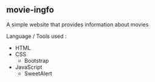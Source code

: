 ## movie-ingfo
A simple website that provides information about movies

Language / Tools used :
- HTML
- CSS
   - Bootstrap
- JavaScript
   - SweetAlert
